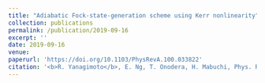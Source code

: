 ```yaml
---
title: "Adiabatic Fock-state-generation scheme using Kerr nonlinearity"
collection: publications
permalink: /publication/2019-09-16
excerpt: ''
date: 2019-09-16
venue: 
paperurl: 'https://doi.org/10.1103/PhysRevA.100.033822'
citation: '<b>R. Yanagimoto</b>, E. Ng, T. Onodera, H. Mabuchi, Phys. Rev. A <b>100</b>, 033822 (2019).'
---
```

